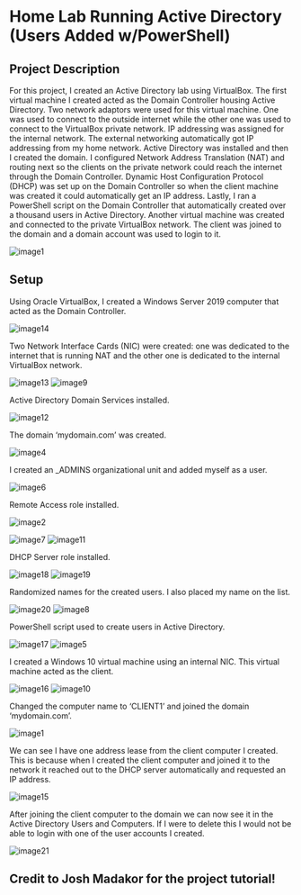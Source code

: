 # Home Lab Running Active Directory (Users Added w/PowerShell)


## Project Description
For this project, I created an Active Directory lab using VirtualBox. The first virtual machine I created acted as the Domain Controller housing Active Directory. Two network adaptors were used for this virtual machine. One was used to connect to the outside internet while the other one was used to connect to the VirtualBox private network. IP addressing was assigned for the internal network. The external networking automatically got IP addressing from my home network. Active Directory was installed and then I created the domain. I configured Network Address Translation (NAT) and routing next so the clients on the private network could reach the internet through the Domain Controller. Dynamic Host Configuration Protocol (DHCP) was set up on the Domain Controller so when the client machine was created it could automatically get an IP address. Lastly, I ran a PowerShell script on the Domain Controller that automatically created over a thousand users in Active Directory. Another virtual machine was created and connected to the private VirtualBox network. The client was joined to the domain and a domain account was used to login to it.   

![image1](https://github.com/markach151/HomeLabActiveDirectory/assets/84886088/ff7ef5e2-d050-4543-ba0a-0496b2e836ee)


## Setup 

Using Oracle VirtualBox, I created a Windows Server 2019 computer that acted as the Domain Controller.

![image14](https://github.com/markach151/HomeLabActiveDirectory/assets/84886088/35fbd29a-9bd3-47cb-bdd1-e18433ce59eb)

Two Network Interface Cards (NIC) were created: one was dedicated to the internet that is running NAT and the other one is dedicated to the internal VirtualBox network.

![image13](https://github.com/markach151/HomeLabActiveDirectory/assets/84886088/dc231875-d559-4035-818b-a7d068566bec) ![image9](https://github.com/markach151/HomeLabActiveDirectory/assets/84886088/d4e91276-26b2-4e7a-8c88-6fa5ccb3b6da)

Active Directory Domain Services installed.

![image12](https://github.com/markach151/HomeLabActiveDirectory/assets/84886088/35400c87-4fd5-4d25-8d9e-07e21d287979)

The domain ‘mydomain.com’ was created.

![image4](https://github.com/markach151/HomeLabActiveDirectory/assets/84886088/5c92d67d-f684-4d87-96cb-1cf044bcc374)

I created an _ADMINS organizational unit and added myself as a user.

![image6](https://github.com/markach151/HomeLabActiveDirectory/assets/84886088/b291cd23-5ea0-46d3-8b92-0c1c08f7f4ba)

Remote Access role installed.

![image2](https://github.com/markach151/HomeLabActiveDirectory/assets/84886088/66fa0f89-ab9e-4002-87dd-496e3bec4009)

![image7](https://github.com/markach151/HomeLabActiveDirectory/assets/84886088/9211d685-096a-4ac4-bc9c-08b6931d4637) ![image11](https://github.com/markach151/HomeLabActiveDirectory/assets/84886088/61aadf5f-18a9-4795-8991-4b26c9588dee)

DHCP Server role installed.

![image18](https://github.com/markach151/HomeLabActiveDirectory/assets/84886088/2e9635a7-faff-4aef-a4dc-c350de4667f4) ![image19](https://github.com/markach151/HomeLabActiveDirectory/assets/84886088/1d81c286-20b4-470d-a2df-1d014cddd2e9) 

Randomized names for the created users. I also placed my name on the list.

![image20](https://github.com/markach151/HomeLabActiveDirectory/assets/84886088/5b326011-fbee-4062-85bd-07d07cc499bc) ![image8](https://github.com/markach151/HomeLabActiveDirectory/assets/84886088/c7861ccd-86f7-4923-b496-57eb245d422a)

PowerShell script used to create users in Active Directory. 

![image17](https://github.com/markach151/HomeLabActiveDirectory/assets/84886088/1aed81d5-0f39-426a-90d9-b360a8d907b9)
![image5](https://github.com/markach151/HomeLabActiveDirectory/assets/84886088/5989ca1b-1bd2-4897-8de2-ac023b2e52ad)

I created a Windows 10 virtual machine using an internal NIC. This virtual machine acted as the client. 

![image16](https://github.com/markach151/HomeLabActiveDirectory/assets/84886088/c9bfc80a-3161-4044-97b4-52bc69e14cd2)
![image10](https://github.com/markach151/HomeLabActiveDirectory/assets/84886088/a0550521-b114-45df-8618-a39e25e9c9c9)

Changed the computer name to ‘CLIENT1’ and joined the domain ‘mydomain.com’.

![image1](https://github.com/markach151/HomeLabActiveDirectory/assets/84886088/434ff631-ec95-4239-b83c-1799a9b65f7d)

We can see I have one address lease from the client computer I created. This is because when I created the client computer and joined it to the network it reached out to the DHCP server automatically and requested an IP address.     

![image15](https://github.com/markach151/HomeLabActiveDirectory/assets/84886088/dd22c0f3-0edc-4584-91bb-aa571c821f11)

After joining the client computer to the domain we can now see it in the Active Directory Users and Computers. If I were to delete this I would not be able to login with one of the user accounts I created.

![image21](https://github.com/markach151/HomeLabActiveDirectory/assets/84886088/55798a50-0c22-4692-ba5f-f70c59953a40)

## Credit to Josh Madakor for the project tutorial!
